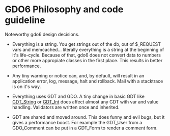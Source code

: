 # GDO6 Philosophy and code guideline

Noteworthy gdo6 design decisions.

- Everything is a string. You get strings out of the db, out of $_REQUEST vars and memcached... literally everything is a string at the beginning of it's life-cycle. Because of that, gdo6 does not convert data to numbers or other more appropiate classes in the first place. This results in better   performance.

- Any tiny warning or notice can, and, by default,  will result in an application error, log, message,  halt and rollback. Mail with a stacktrace is on it's way.

- Everything uses GDT and GDO. A tiny change in basic GDT like [GDT_String](https://github.com/gizmore/gdo6/blob/master/GDO/DB/GDT_String.php) or [GDT_Int](https://github.com/gizmore/gdo6/blob/master/GDO/DB/GDT_String.php) does affect almost any GDT with var and value handling. Validators are written once and inherited.

- GDT are shared and moved around. This does funny and evil bugs, but it gives a performance boost. For example the GDT_User from a GDO_Comment can be put in a GDT_Form to render a comment form.

